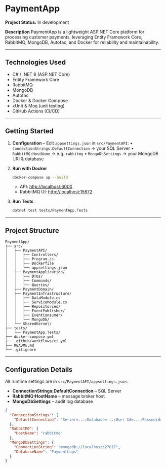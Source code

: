 # PaymentApp

**Project Status:** In development

**Description**
PaymentApp is a lightweight ASP.NET Core platform for processing customer payments, leveraging Entity Framework Core, RabbitMQ, MongoDB, Autofac, and Docker for reliability and maintainability.

---

## Technologies Used

* C# / .NET 9 (ASP.NET Core)
* Entity Framework Core
* RabbitMQ
* MongoDB
* Autofac
* Docker & Docker Compose
* xUnit & Moq (unit testing)
* GitHub Actions (CI/CD)

---

## Getting Started

1. **Configuration**
   – Edit `appsettings.json` in `src/PaymentAPI`:
   • `ConnectionStrings:DefaultConnection` → your SQL Server
   • `RabbitMQ:HostName` → e.g. `rabbitmq`
   • `MongoDbSettings` → your MongoDB URI & database

2. **Run with Docker**

   ```bash
   docker-compose up --build
   ```

   * API: [http://localhost:6000](http://localhost:6000)
   * RabbitMQ UI: [http://localhost:15672](http://localhost:15672)

3. **Run Tests**

   ```bash
   dotnet test tests/PaymentApp.Tests
   ```

---

## Project Structure

```plain
PaymentApp/
├── src/
│   ├── PaymentAPI/
│   │   ├── Controllers/
│   │   ├── Program.cs
│   │   ├── Dockerfile
│   │   └── appsettings.json
│   ├── PaymentApplication/
│   │   ├── DTOs/
│   │   ├── Commands/
│   │   └── Queries/
│   ├── PaymentDomain/
│   ├── PaymentInfrastructure/
│   │   ├── DataModule.cs
│   │   ├── ServiceModule.cs
│   │   ├── Repositories/
│   │   ├── EventPublisher/
│   │   ├── EventConsumer/
│   │   └── MongoDb/
│   └── SharedKernel/
├── tests/
│   └── PaymentApp.Tests/
├── docker-compose.yml
├── .github/workflows/ci.yml
├── README.md
└── .gitignore
```

---

## Configuration Details

All runtime settings are in `src/PaymentAPI/appsettings.json`:

* **ConnectionStrings\:DefaultConnection** – SQL Server
* **RabbitMQ\:HostName** – message broker host
* **MongoDbSettings** – audit log database

```json
{
  "ConnectionStrings": {
    "DefaultConnection": "Server=...;Database=...;User Id=...;Password=...;"
  },
  "RabbitMQ": {
    "HostName": "rabbitmq"
  },
  "MongoDbSettings": {
    "ConnectionString": "mongodb://localhost:27017",
    "DatabaseName": "PaymentLogs"
  }
}
```
